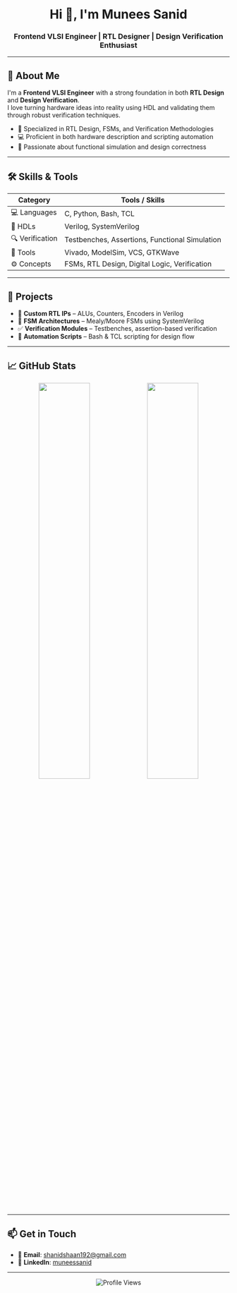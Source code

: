 <h1 align="center">Hi 👋, I'm Munees Sanid</h1>
<h3 align="center">Frontend VLSI Engineer | RTL Designer | Design Verification Enthusiast</h3>

---

## 🧠 About Me

I'm a **Frontend VLSI Engineer** with a strong foundation in both **RTL Design** and **Design Verification**.  
I love turning hardware ideas into reality using HDL and validating them through robust verification techniques.

- 🔬 Specialized in RTL Design, FSMs, and Verification Methodologies  
- 💻 Proficient in both hardware description and scripting automation  
- 🧪 Passionate about functional simulation and design correctness

---

## 🛠️ Skills & Tools

| Category         | Tools / Skills |
|------------------|----------------|
| 💻 Languages      | C, Python, Bash, TCL |
| 🧠 HDLs           | Verilog, SystemVerilog |
| 🔍 Verification   | Testbenches, Assertions, Functional Simulation |
| 🧰 Tools          | Vivado, ModelSim, VCS, GTKWave |
| ⚙️ Concepts       | FSMs, RTL Design, Digital Logic, Verification |

---

## 📂 Projects

- 🔌 **Custom RTL IPs** – ALUs, Counters, Encoders in Verilog  
- 🔁 **FSM Architectures** – Mealy/Moore FSMs using SystemVerilog  
- ✅ **Verification Modules** – Testbenches, assertion-based verification  
- 🧰 **Automation Scripts** – Bash & TCL scripting for design flow

---

## 📈 GitHub Stats

<p align="center">
  <img src="https://github-readme-stats.vercel.app/api?username=Munees-Sanid&show_icons=true&theme=tokyonight" width="48%" />
  <img src="https://github-readme-stats.vercel.app/api/top-langs/?username=Munees-Sanid&layout=compact&theme=tokyonight" width="48%" />
</p>

---

## 📫 Get in Touch

- 📧 **Email**: shanidshaan192@gmail.com  
- 💼 **LinkedIn**: [muneessanid](https://www.linkedin.com/in/muneessanid/)

---

<p align="center">
  <img src="https://komarev.com/ghpvc/?username=Munees-Sanid&label=Profile%20Views&color=blueviolet&style=flat-square" alt="Profile Views" />
</p>
